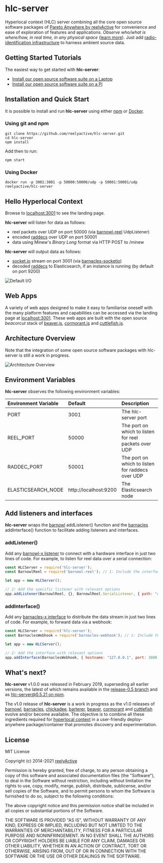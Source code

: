 hlc-server
==========

Hyperlocal context (HLC) server combining all the core open source software packages of [Pareto Anywhere by reelyActive](https://www.reelyactive.com/pareto/anywhere/) for convenience and ease of exploration of features and applications.  _Observe who/what is where/how, in real time, in any physical space_ ([learn more](https://reelyactive.github.io/diy/rfid-unity/)). Just add [radio-identification infrastructure](https://www.reelyactive.com/pareto/anywhere/infrastructure/) to harness ambient source data.


Getting Started Tutorials
-------------------------

The easiest way to get started with __hlc-server__:
- [Install our open source software suite on a Laptop](https://reelyactive.github.io/diy/laptop-suite/)
- [Install our open source software suite on a Pi](https://reelyactive.github.io/diy/pi-suite/)


Installation and Quick Start
----------------------------

It is possible to install and run __hlc-server__ using either [npm](https://www.npmjs.com/) or [Docker](https://www.docker.com/).

### Using git and npm

```
git clone https://github.com/reelyactive/hlc-server.git
cd hlc-server
npm install
```

Add then to run:

```
npm start
```

### Using Docker

```
docker run -p 3001:3001 -p 50000:50000/udp -p 50001:50001/udp reelyactive/hlc-server
```


Hello Hyperlocal Context
------------------------

Browse to [localhost:3001](http://localhost:3001) to see the landing page.

__hlc-server__ will listen for data as follows:
- reel packets over UDP on port 50000 (via [barnowl-reel](https://github.com/reelyactive/barnowl-reel) UdpListener)
- encoded [raddecs](https://github.com/reelyactive/raddec) over UDP on port 50001
- data using Minew's _Binary Long_ format via HTTP POST to /minew

__hlc-server__ will output data as follows:
- [socket.io](https://socket.io/) stream on port 3001 (via [barnacles-socketio](https://github.com/reelyactive/barnacles-socketio))
- decoded [raddecs](https://github.com/reelyactive/raddec) to Elasticsearch, if an instance is running (by default on port 9200)

![Default I/O](https://reelyactive.github.io/hlc-server/images/default-io.png)


Web Apps
--------

A variety of web apps designed to make it easy to familiarise oneself with the many platform features and capabilities can be accessed via the landing page at [localhost:3001](http://localhost:3001).  These web apps are built with the open source _beacorcut_ stack of [beaver.js](https://github.com/reelyactive/beaver), [cormorant.js](https://github.com/reelyactive/cormorant) and [cuttlefish.js](https://github.com/reelyactive/cuttlefish).


Architecture Overview
---------------------

Note that the integration of some open source software packages with hlc-server is still a work in progress.

![Architecture Overview](https://reelyactive.github.io/hlc-server/images/architecture-overview.png)


Environment Variables
---------------------

__hlc-server__ observes the following environment variables:

| Environment Variable | Default               | Description                 | 
|:---------------------|:----------------------|:----------------------------|
| PORT                 | 3001                  | The hlc-server port         |
| REEL_PORT            | 50000                 | The port on which to listen for reel packets over UDP |
| RADDEC_PORT          | 50001                 | The port on which to listen for raddecs over UDP |
| ELASTICSEARCH_NODE   | http://localhost:9200 | The Elasticsearch node      |


Add listeners and interfaces
----------------------------

__hlc-server__ wraps the [barnowl](https://github.com/reelyactive/barnowl/) addListener() function and the [barnacles](https://github.com/reelyactive/barnacles/) addInterface() function to facilitate adding listeners and interfaces.

### addListener()

Add any [barnowl-x listener](https://github.com/reelyactive/barnowl#where-to-listen) to connect with a hardware interface in just two lines of code.  For example, to listen for reel data over a serial connection:

```javascript
const HLCServer = require('hlc-server');
const BarnowlReel = require('barnowl-reel'); // 1: Include the interface package

let app = new HLCServer();

// 2: Add the specific listener with relevant options
app.addListener(BarnowlReel, {}, BarnowlReel.SerialListener, { path: "auto" });
```

### addInterface()

Add any [barnacles-x interface](https://github.com/reelyactive/barnacles#how-to-distribute-data) to distribute the data stream in just two lines of code.  For example, to forward data via a webhook:

```javascript
const HLCServer = require('hlc-server');
const BarnaclesWebhook = require('barnacles-webhook'); // 1: Include the package

let app = new HLCServer();

// 2: Add the interface with relevant options
app.addInterface(BarnaclesWebhook, { hostname: "127.0.0.1", port: 3000 });
```


What's next?
------------

__hlc-server__ v1.0.0 was released in February 2019, superseding all earlier versions, the latest of which remains available in the [release-0.5 branch](https://github.com/reelyactive/hlc-server/tree/release-0.5) and as [hlc-server@0.5.21 on npm](https://www.npmjs.com/package/hlc-server/v/0.5.21).

The v1.0 release of __hlc-server__ is a work in progress as the v1.0 releases of [barnowl](https://github.com/reelyactive/barnowl/), [barnacles](https://github.com/reelyactive/barnacles/), [chickadee](https://github.com/reelyactive/chickadee/), [barterer](https://github.com/reelyactive/barterer/), [beaver](https://github.com/reelyactive/beaver/), [cormorant](https://github.com/reelyactive/cormorant/) and [cuttlefish](https://github.com/reelyactive/cuttlefish/) evolve and/or become available.  The objective is to combine all these ingredients required for [hyperlocal context](https://www.reelyactive.com/context/) in a user-friendly deploy-anywhere package/container that promotes discovery and experimentation.


License
-------

MIT License

Copyright (c) 2014-2021 [reelyActive](https://www.reelyactive.com)

Permission is hereby granted, free of charge, to any person obtaining a copy of this software and associated documentation files (the "Software"), to deal in the Software without restriction, including without limitation the rights to use, copy, modify, merge, publish, distribute, sublicense, and/or sell copies of the Software, and to permit persons to whom the Software is furnished to do so, subject to the following conditions:

The above copyright notice and this permission notice shall be included in all copies or substantial portions of the Software.

THE SOFTWARE IS PROVIDED "AS IS", WITHOUT WARRANTY OF ANY KIND, EXPRESS OR 
IMPLIED, INCLUDING BUT NOT LIMITED TO THE WARRANTIES OF MERCHANTABILITY, 
FITNESS FOR A PARTICULAR PURPOSE AND NONINFRINGEMENT. IN NO EVENT SHALL THE 
AUTHORS OR COPYRIGHT HOLDERS BE LIABLE FOR ANY CLAIM, DAMAGES OR OTHER 
LIABILITY, WHETHER IN AN ACTION OF CONTRACT, TORT OR OTHERWISE, ARISING FROM, 
OUT OF OR IN CONNECTION WITH THE SOFTWARE OR THE USE OR OTHER DEALINGS IN 
THE SOFTWARE.
